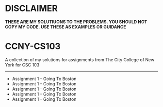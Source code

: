 # DISCLAIMER
__THESE ARE MY SOLUTIUONS TO THE PROBLEMS. YOU SHOULD NOT COPY MY CODE. USE THESE AS EXAMPLES OR GUIDANCE__
# CCNY-CS103
A collection of my solutions for assignments from The City College of New York for CSC 103
  
---

  * Assignment 1 - Going To Boston
  * Assignment 1 - Going To Boston
  * Assignment 1 - Going To Boston
  * Assignment 1 - Going To Boston
  * Assignment 1 - Going To Boston